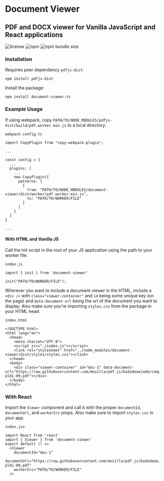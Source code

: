 
# Document Viewer
## PDF and DOCX viewer for Vanilla JavaScript and React applications

![license](https://img.shields.io/npm/l/document-viewer-ts)
![npm](https://img.shields.io/npm/v/document-viewer-ts)
![npm bundle size](https://img.shields.io/bundlephobia/minzip/document-viewer-ts)

### Installation
Requires peer dependency `pdfjs-dist`:

```
npm install pdfjs-dist
```

Install the package:

```
npm install document-viewer-ts
```
### Example Usage
If using webpack, copy `PATH/TO/NODE_MODULES/pdfjs-dist/build/pdf.worker.min.js` to a local directory:

`webpack.config.ts`
```
import CopyPlugin from "copy-webpack-plugin";

...

const config = {
  ...
  plugins: [
    ...
    new CopyPlugin({
      patterns: [
        {
          from: "PATH/TO/NODE_MODULES/document-viewer/dist/worker/pdf.worker.min.js",
          to: "PATH/TO/WORKER/FILE"
        }
      ]
    }
  ]
}

...

```
#### With HTML and Vanilla JS

Call the init script in the root of your JS application using the path to your worker file.

`index.js`
```
import { init } from 'document-viewer'

init("PATH/TO/WORKER/FILE");
```

Wherever you want to include a document viewer in the HTML, include a `<div />` with `class="viewer-container"` and `id` being some unique key (on the page) and `data-document-url` being the url of the document you want to display. Also make sure you're importing `styles.css` from the package in your HTML head.

`index.html`
```
<!DOCTYPE html>
<html lang="en">
  <head>
    <meta charset="UTF-8">
    <script src="./index.js"></script>
    <link rel="stylesheet" href="../node_modules/document-viewer/dist/styles/styles.css"></link>
  </head>
  <body>
    <div class="viewer-container" id="doc-1" data-document-url="https://raw.githubusercontent.com/mozilla/pdf.js/ba2edeae/web/compressed.tracemonkey-pldi-09.pdf"></div>
  </body>
</html>
```

### With React

Import the `Viewer` component and call it with the proper `documentId`, `documentUrl`, and `workerSrc` props. Also make sure to import `styles.css` in your app.

`index.jsx`
```
import React from 'react'
import { Viewer } from 'document-viewer'
export default () =>
  <Viewer
    documentId="doc-1"
    documentUrl="https://raw.githubusercontent.com/mozilla/pdf.js/ba2edeae/web/compressed.tracemonkey-pldi-09.pdf"
    workerSrc="PATH/TO/WORKER/FILE"
  />
```


